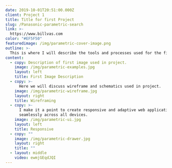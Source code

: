 ```yaml
---
date: 2019-10-01T20:51:00.000Z
client: Project 1
title: Title for first Project
slug: /Panasonic-parametric-search
link: >-
  https://www.billvas.com
color: "#EF5F50"
featuredimage: /img/parametric-cover-image.png
outline: >-
  This is where I will describe the tools and processes used for the first Project.
content:
  - copy: Description of first image used in project.
    image: /img/parametric-examples.jpg
    layout: left
    title: First Image Description
  - copy: >-
      Here we will discuss wireframe and schematics used in project.
    image: /img/parametric-wireframe.jpg
    layout: right
    title: Wireframing
  - copy: >-
      I make it a point to create responsive and adaptive web applications. My solution works
      seamlessly across all devices.
    image: /img/parametric-ui.jpg
    layout: left
    title: Responsive
  - copy: ""
    image: /img/parametric-drawer.jpg
    layout: right
    title: ""
  - layout: middle
    video: ewmjGEqdJQI
---
```

